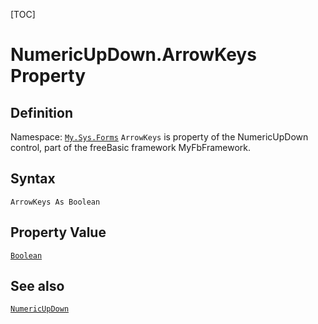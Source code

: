 [TOC]
# NumericUpDown.ArrowKeys Property

## Definition
Namespace: [`My.Sys.Forms`](My.Sys.Forms.md)
`ArrowKeys` is property of the NumericUpDown control, part of the freeBasic framework MyFbFramework.
## Syntax
```freeBasic
ArrowKeys As Boolean
```
## Property Value
[`Boolean`]("https://www.freebasic.net/wiki/KeyPgBoolean")
## See also
[`NumericUpDown`](NumericUpDown.md)
